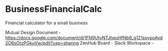 # BusinessFinancialCalc
Financial calculator for a small business 

Mutual Design Document - https://docs.google.com/document/d/1FN9UtyNTJhquHfNb9_g121ssypoAyd2O6sOtzPGkuVw/edit?usp=sharing
ZenHub Board - 
Slack Workspace - 
